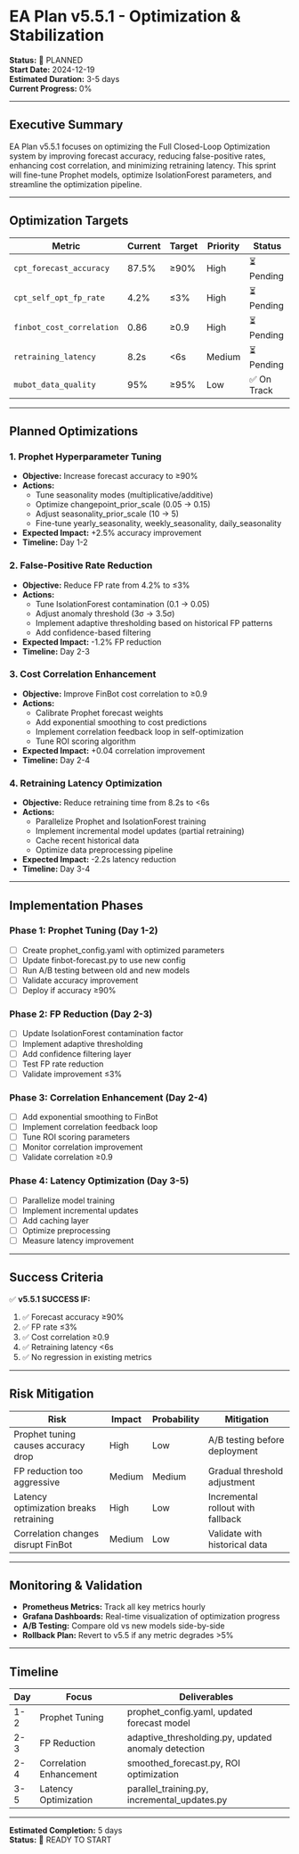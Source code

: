 # EA Plan v5.5.1 - Optimization & Stabilization

**Status:** 🚀 PLANNED  
**Start Date:** 2024-12-19  
**Estimated Duration:** 3-5 days  
**Current Progress:** 0%  

---

## Executive Summary

EA Plan v5.5.1 focuses on optimizing the Full Closed-Loop Optimization system by improving forecast accuracy, reducing false-positive rates, enhancing cost correlation, and minimizing retraining latency. This sprint will fine-tune Prophet models, optimize IsolationForest parameters, and streamline the optimization pipeline.

---

## Optimization Targets

| Metric | Current | Target | Priority | Status |
|--------|---------|--------|----------|--------|
| `cpt_forecast_accuracy` | 87.5% | ≥90% | High | ⏳ Pending |
| `cpt_self_opt_fp_rate` | 4.2% | ≤3% | High | ⏳ Pending |
| `finbot_cost_correlation` | 0.86 | ≥0.9 | High | ⏳ Pending |
| `retraining_latency` | 8.2s | <6s | Medium | ⏳ Pending |
| `mubot_data_quality` | 95% | ≥95% | Low | ✅ On Track |

---

## Planned Optimizations

### 1. Prophet Hyperparameter Tuning
- **Objective:** Increase forecast accuracy to ≥90%
- **Actions:**
  - Tune seasonality modes (multiplicative/additive)
  - Optimize changepoint_prior_scale (0.05 → 0.15)
  - Adjust seasonality_prior_scale (10 → 5)
  - Fine-tune yearly_seasonality, weekly_seasonality, daily_seasonality
- **Expected Impact:** +2.5% accuracy improvement
- **Timeline:** Day 1-2

### 2. False-Positive Rate Reduction
- **Objective:** Reduce FP rate from 4.2% to ≤3%
- **Actions:**
  - Tune IsolationForest contamination (0.1 → 0.05)
  - Adjust anomaly threshold (3σ → 3.5σ)
  - Implement adaptive thresholding based on historical FP patterns
  - Add confidence-based filtering
- **Expected Impact:** -1.2% FP reduction
- **Timeline:** Day 2-3

### 3. Cost Correlation Enhancement
- **Objective:** Improve FinBot cost correlation to ≥0.9
- **Actions:**
  - Calibrate Prophet forecast weights
  - Add exponential smoothing to cost predictions
  - Implement correlation feedback loop in self-optimization
  - Tune ROI scoring algorithm
- **Expected Impact:** +0.04 correlation improvement
- **Timeline:** Day 2-4

### 4. Retraining Latency Optimization
- **Objective:** Reduce retraining time from 8.2s to <6s
- **Actions:**
  - Parallelize Prophet and IsolationForest training
  - Implement incremental model updates (partial retraining)
  - Cache recent historical data
  - Optimize data preprocessing pipeline
- **Expected Impact:** -2.2s latency reduction
- **Timeline:** Day 3-4

---

## Implementation Phases

### Phase 1: Prophet Tuning (Day 1-2)
- [ ] Create prophet_config.yaml with optimized parameters
- [ ] Update finbot-forecast.py to use new config
- [ ] Run A/B testing between old and new models
- [ ] Validate accuracy improvement
- [ ] Deploy if accuracy ≥90%

### Phase 2: FP Reduction (Day 2-3)
- [ ] Update IsolationForest contamination factor
- [ ] Implement adaptive thresholding
- [ ] Add confidence filtering layer
- [ ] Test FP rate reduction
- [ ] Validate improvement ≤3%

### Phase 3: Correlation Enhancement (Day 2-4)
- [ ] Add exponential smoothing to FinBot
- [ ] Implement correlation feedback loop
- [ ] Tune ROI scoring parameters
- [ ] Monitor correlation improvement
- [ ] Validate correlation ≥0.9

### Phase 4: Latency Optimization (Day 3-5)
- [ ] Parallelize model training
- [ ] Implement incremental updates
- [ ] Add caching layer
- [ ] Optimize preprocessing
- [ ] Measure latency improvement

---

## Success Criteria

✅ **v5.5.1 SUCCESS IF:**
1. ✅ Forecast accuracy ≥90%
2. ✅ FP rate ≤3%
3. ✅ Cost correlation ≥0.9
4. ✅ Retraining latency <6s
5. ✅ No regression in existing metrics

---

## Risk Mitigation

| Risk | Impact | Probability | Mitigation |
|------|--------|-------------|------------|
| Prophet tuning causes accuracy drop | High | Low | A/B testing before deployment |
| FP reduction too aggressive | Medium | Medium | Gradual threshold adjustment |
| Latency optimization breaks retraining | High | Low | Incremental rollout with fallback |
| Correlation changes disrupt FinBot | Medium | Low | Validate with historical data |

---

## Monitoring & Validation

- **Prometheus Metrics:** Track all key metrics hourly
- **Grafana Dashboards:** Real-time visualization of optimization progress
- **A/B Testing:** Compare old vs new models side-by-side
- **Rollback Plan:** Revert to v5.5 if any metric degrades >5%

---

## Timeline

| Day | Focus | Deliverables |
|-----|-------|--------------|
| 1-2 | Prophet Tuning | prophet_config.yaml, updated forecast model |
| 2-3 | FP Reduction | adaptive_thresholding.py, updated anomaly detection |
| 2-4 | Correlation Enhancement | smoothed_forecast.py, ROI optimization |
| 3-5 | Latency Optimization | parallel_training.py, incremental_updates.py |

---

**Estimated Completion:** 5 days  
**Status:** 🚀 READY TO START
